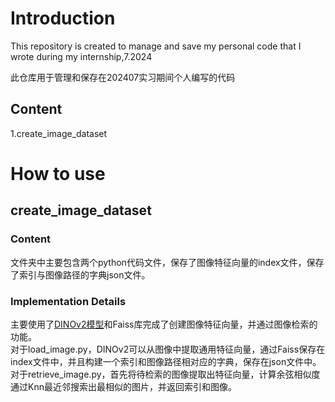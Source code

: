 # Introduction

This repository is created to manage and save my personal code that I wrote during my internship,7.2024  

此仓库用于管理和保存在202407实习期间个人编写的代码

## Content

1.create_image_dataset

# How to use

## create_image_dataset

### Content

文件夹中主要包含两个python代码文件，保存了图像特征向量的index文件，保存了索引与图像路径的字典json文件。

### Implementation Details

主要使用了[DINOv2模型](https://hf-mirror.com/facebook/dinov2-small)和Faiss库完成了创建图像特征向量，并通过图像检索的功能。  
对于load_image.py，DINOv2可以从图像中提取通用特征向量，通过Faiss保存在index文件中，并且构建一个索引和图像路径相对应的字典，保存在json文件中。  
对于retrieve_image.py，首先将待检索的图像提取出特征向量，计算余弦相似度通过Knn最近邻搜索出最相似的图片，并返回索引和图像。
